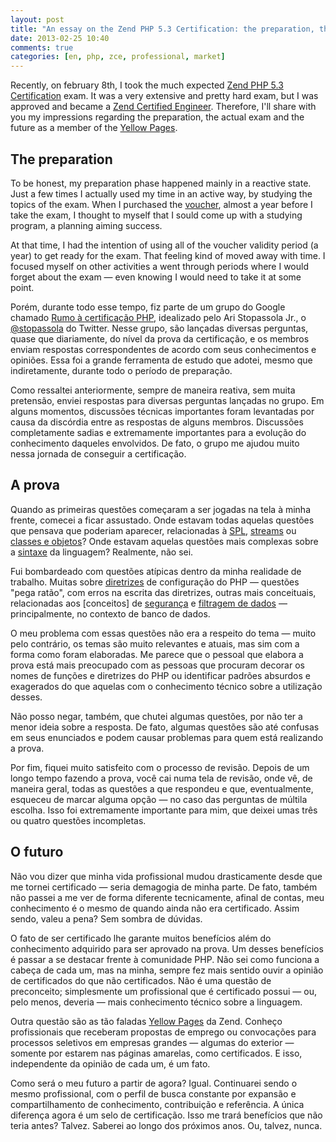 ```yaml
---
layout: post
title: "An essay on the Zend PHP 5.3 Certification: the preparation, the exam and the future as a certified engineer"
date: 2013-02-25 10:40
comments: true
categories: [en, php, zce, professional, market]
---
```


Recently, on february 8th, I took the much expected [Zend PHP 5.3 Certification](http://www.zend.com/services/certification/) exam. It was a very extensive and pretty hard exam, but I was approved and became a [Zend Certified Engineer](http://www.zend.com/en/store/education/certification/yellow-pages.php#show-ClientCandidateID=ZEND021458). Therefore, I'll share with you my impressions regarding the preparation, the actual exam and the future as a member of the [Yellow Pages](http://www.zend.com/en/store/education/certification/yellow-pages.php).

<!-- more -->

## The preparation

To be honest, my preparation phase happened mainly in a reactive state. Just a few times I actually used my time in an active way, by studying the topics of the exam. When I purchased the [voucher](http://shop.zend.com/en/zend-php5-certification-voucher.html), almost a year before I take the exam, I thought to myself that I sould come up with a studying program, a planning aiming success.

At that time, I had the intention of using all of the voucher validity period (a year) to get ready for the exam. That feeling kind of moved away with time. I focused myself on other activities a went through periods where I would forget about the exam — even knowing I would need to take it at some point.












Porém, durante todo esse tempo, fiz parte de um grupo do Google chamado [Rumo à certificação PHP](http://groups.google.com.br/group/rumo-a-certificacao-php), idealizado pelo Ari Stopassola Jr., o [@stopassola](https://twitter.com/stopassola) do Twitter. Nesse grupo, são lançadas diversas perguntas, quase que diariamente, do nível da prova da certificação, e os membros enviam respostas correspondentes de acordo com seus conhecimentos e opiniões. Essa foi a grande ferramenta de estudo que adotei, mesmo que indiretamente, durante todo o período de preparação.

Como ressaltei anteriormente, sempre de maneira reativa, sem muita pretensão, enviei respostas para diversas perguntas lançadas no grupo. Em alguns momentos, discussões técnicas importantes foram levantadas por causa da discórdia entre as respostas de alguns membros. Discussões completamente sadias e extremamente importantes para a evolução do conhecimento daqueles envolvidos. De fato, o grupo me ajudou muito nessa jornada de conseguir a certificação.

## A prova

Quando as primeiras questões começaram a ser jogadas na tela à minha frente, comecei a ficar assustado. Onde estavam todas aquelas questões que pensava que poderiam aparecer, relacionadas à [SPL](http://php.net/manual/pt_BR/book.spl.php), [streams](http://php.net/manual/pt_BR/book.stream.php) ou [classes e objetos](http://php.net/manual/en/language.oop5.php)? Onde estavam aquelas questões mais complexas sobre a [sintaxe](http://php.net/manual/en/language.basic-syntax.php) da linguagem? Realmente, não sei.

Fui bombardeado com questões atípicas dentro da minha realidade de trabalho. Muitas sobre [diretrizes](http://php.net/manual/en/ini.list.php) de configuração do PHP — questões "pega ratão", com erros na escrita das diretrizes, outras mais conceituais, relacionadas aos [conceitos] de [segurança](http://php.net/manual/en/security.php) e [filtragem de dados](http://php.net/manual/pt_BR/book.filter.php) — principalmente, no contexto de banco de dados.

O meu problema com essas questões não era a respeito do tema — muito pelo contrário, os temas são muito relevantes e atuais, mas sim com a forma como foram elaboradas. Me parece que o pessoal que elabora a prova está mais preocupado com as pessoas que procuram decorar os nomes de funções e diretrizes do PHP ou identificar padrões absurdos e exagerados do que aquelas com o conhecimento técnico sobre a utilização desses.

Não posso negar, também, que chutei algumas questões, por não ter a menor ideia sobre a resposta. De fato, algumas questões são até confusas em seus enunciados e podem causar problemas para quem está realizando a prova.

Por fim, fiquei muito satisfeito com o processo de revisão. Depois de um longo tempo fazendo a prova, você cai numa tela de revisão, onde vê, de maneira geral, todas as questões a que respondeu e que, eventualmente, esqueceu de marcar alguma opção — no caso das perguntas de múltila escolha. Isso foi extremamente importante para mim, que deixei umas três ou quatro questões incompletas.

## O futuro

Não vou dizer que minha vida profissional mudou drasticamente desde que me tornei certificado — seria demagogia de minha parte. De fato, também não passei a me ver de forma diferente tecnicamente, afinal de contas, meu conhecimento é o mesmo de quando ainda não era certificado. Assim sendo, valeu a pena? Sem sombra de dúvidas.

O fato de ser certificado lhe garante muitos benefícios além do conhecimento adquirido para ser aprovado na prova. Um desses benefícios é passar a se destacar frente à comunidade PHP. Não sei como funciona a cabeça de cada um, mas na minha, sempre fez mais sentido ouvir a opinião de certificados do que não certificados. Não é uma questão de preconceito; simplesmente um profissional que é certificado possui — ou, pelo menos, deveria — mais conhecimento técnico sobre a linguagem.

Outra questão são as tão faladas [Yellow Pages](http://www.zend.com/en/store/education/certification/yellow-pages.php) da Zend. Conheço profissionais que receberam propostas de emprego ou convocações para processos seletivos em empresas grandes — algumas do exterior — somente por estarem nas páginas amarelas, como certificados. E isso, independente da opinião de cada um, é um fato.

Como será o meu futuro a partir de agora? Igual. Continuarei sendo o mesmo profissional, com o perfil de busca constante por expansão e compartilhamento de conhecimento, contribuição e referência. A única diferença agora é um selo de certificação. Isso me trará benefícios que não teria antes? Talvez. Saberei ao longo dos próximos anos. Ou, talvez, nunca.